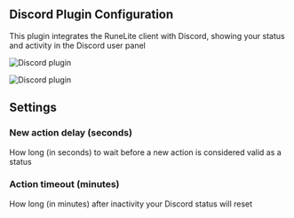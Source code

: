 ## Discord Plugin Configuration
This plugin integrates the RuneLite client with Discord, showing your status and activity in the Discord user panel  

![Discord plugin](https://i.imgur.com/IOJ4MgX.png)  

![Discord plugin](https://i.imgur.com/vBI7aFM.png)  

## Settings
### New action delay (seconds)
How long (in seconds) to wait before a new action is considered valid as a status

### Action timeout (minutes)
How long (in minutes) after inactivity your Discord status will reset  